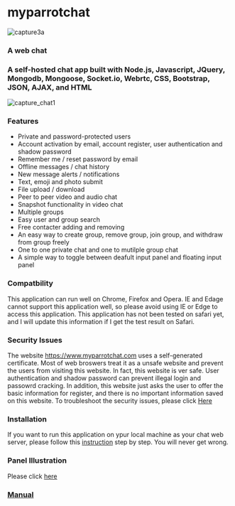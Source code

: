 # myparrotchat
![capture3a](https://user-images.githubusercontent.com/22565449/29981355-6a983fca-8f1b-11e7-9994-d98625e55f92.PNG)
### A web chat 
### A self-hosted chat app built with Node.js, Javascript, JQuery, Mongodb, Mongoose, Socket.io, Webrtc, CSS, Bootstrap, JSON, AJAX, and HTML
![capture_chat1](https://user-images.githubusercontent.com/22565449/30354466-b9309ba4-97fa-11e7-815c-0a46c94c5c52.PNG)

### Features
 - Private and password-protected users
 - Account activation by email, account register, user authentication and shadow password
 - Remember me / reset password by email
 - Offline messages / chat history
 - New message alerts / notifications
 - Text, emoji and photo submit
 - File upload / download
 - Peer to peer video and audio chat
 - Snapshot functionality in video chat
 - Multiple groups
 - Easy user and group search
 - Free contacter adding and removing 
 - An easy way to create group, remove group, join group, and withdraw from group freely 
 - One to one private chat and one to mutilple group chat
 - A simple way to toggle between deafult input panel and floating input panel
### Compatbility
 This application can run well on Chrome, Firefox and Opera. IE and Edage cannot support this application well, so please avoid using IE or Edge to access this application. This application has not been tested on safari yet, and I will update this information if I get the test result on Safari.
### Security Issues
The website https://www.myparrotchat.com uses a self-generated certificate. Most of web broswers treat it as a unsafe website and prevent the users from visiting this website. In fact, this website is ver safe. User authentication and shadow password can prevent illegal login and passowrd cracking. In addition, this website just asks the user to offer the basic information for register, and there is no important information saved on this website. To troubleshoot the security issues, please click [Here](https://github.com/davidlin006811/myparrotchat/wiki/Troubleshooting)

### Installation
If you want to run this application on ypur local machine as your chat web server, please follow this [instruction](https://github.com/davidlin006811/myparrotchat/wiki/Installation) step by step. You will never get wrong.

### Panel Illustration
Please click [here](https://github.com/davidlin006811/myparrotchat/wiki/Illustration)
### [Manual](https://github.com/davidlin006811/myparrotchat/wiki/Chat-Application-Manual)
